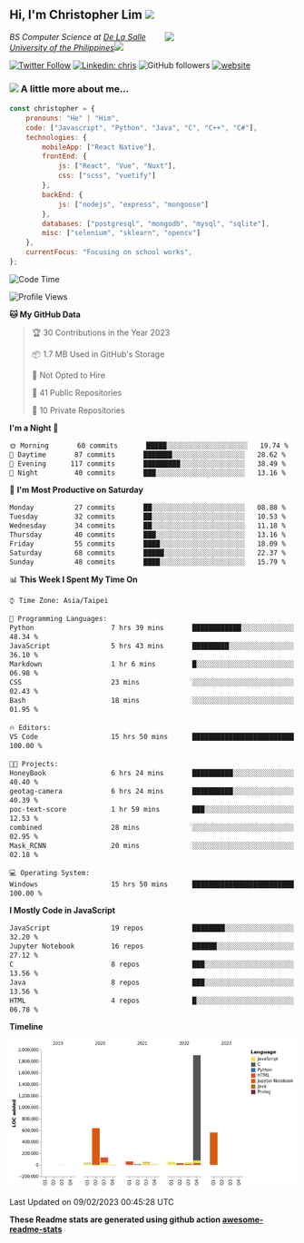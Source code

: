 <h2>Hi, I'm Christopher Lim <img src="https://media3.giphy.com/media/r3SVtaGUukD5V6UjzP/giphy.gif" width="50" /></h2>
<img align='right' src="https://media.giphy.com/media/M9gbBd9nbDrOTu1Mqx/giphy.gif" width="230">
<p><em>BS Computer Science at <a href="https://www.dlsu.edu.ph/">De La Salle University of the Philippines</a><img src="https://media.giphy.com/media/WUlplcMpOCEmTGBtBW/giphy.gif" width="30"> 
</em></p>

[![Twitter Follow](https://img.shields.io/twitter/follow/ClovesJL?label=Follow)](https://twitter.com/intent/follow?screen_name=ClovesJL)
[![Linkedin: chris](https://img.shields.io/badge/-chris-blue?style=flat-square&logo=Linkedin&logoColor=white&link=https://www.linkedin.com/in/christopher-lim-122831183/)](https://www.linkedin.com/in/christopher-lim-122831183/)
![GitHub followers](https://img.shields.io/github/followers/cc-visionary?label=Follow&style=social)
[![website](https://img.shields.io/badge/Website-46a2f1.svg?&style=flat-square&logo=Google-Chrome&logoColor=white&link=http://christopherlim.surge.sh/)](http://christopherlim.surge.sh/)

### <img src="https://media.giphy.com/media/VgCDAzcKvsR6OM0uWg/giphy.gif" width="50"> A little more about me...  

```javascript
const christopher = {
    pronouns: "He" | "Him",
    code: ["Javascript", "Python", "Java", "C", "C++", "C#"],
    technologies: {
        mobileApp: ["React Native"],
        frontEnd: {
            js: ["React", "Vue", "Nuxt"],
            css: ["scss", "vuetify"]
        },
        backEnd: {
            js: ["nodejs", "express", "mongoose"]
        },
        databases: ["postgresql", "mongodb", "mysql", "sqlite"],
        misc: ["selenium", "sklearn", "opencv"]
    },
    currentFocus: "Focusing on school works",
};
```

<!--START_SECTION:waka-->
![Code Time](http://img.shields.io/badge/Code%20Time-658%20hrs%209%20mins-blue)

![Profile Views](http://img.shields.io/badge/Profile%20Views-3-blue)

**🐱 My GitHub Data** 

> 🏆 30 Contributions in the Year 2023
 > 
> 📦 1.7 MB Used in GitHub's Storage 
 > 
> 🚫 Not Opted to Hire
 > 
> 📜 41 Public Repositories 
 > 
> 🔑 10 Private Repositories  
 > 
**I'm a Night 🦉** 

```text
🌞 Morning       60 commits       █████░░░░░░░░░░░░░░░░░░░░   19.74 % 
🌆 Daytime       87 commits       ███████░░░░░░░░░░░░░░░░░░   28.62 % 
🌃 Evening      117 commits       █████████░░░░░░░░░░░░░░░░   38.49 % 
🌙 Night         40 commits       ███░░░░░░░░░░░░░░░░░░░░░░   13.16 % 

```
📅 **I'm Most Productive on Saturday** 

```text
Monday          27 commits       ██░░░░░░░░░░░░░░░░░░░░░░░   08.88 % 
Tuesday         32 commits       ██░░░░░░░░░░░░░░░░░░░░░░░   10.53 % 
Wednesday       34 commits       ██░░░░░░░░░░░░░░░░░░░░░░░   11.18 % 
Thursday        40 commits       ███░░░░░░░░░░░░░░░░░░░░░░   13.16 % 
Friday          55 commits       ████░░░░░░░░░░░░░░░░░░░░░   18.09 % 
Saturday        68 commits       █████░░░░░░░░░░░░░░░░░░░░   22.37 % 
Sunday          48 commits       ████░░░░░░░░░░░░░░░░░░░░░   15.79 % 

```


📊 **This Week I Spent My Time On** 

```text
⌚︎ Time Zone: Asia/Taipei

💬 Programming Languages: 
Python                   7 hrs 39 mins       ████████████░░░░░░░░░░░░░   48.34 % 
JavaScript               5 hrs 43 mins       █████████░░░░░░░░░░░░░░░░   36.10 % 
Markdown                 1 hr 6 mins         █░░░░░░░░░░░░░░░░░░░░░░░░   06.98 % 
CSS                      23 mins             ░░░░░░░░░░░░░░░░░░░░░░░░░   02.43 % 
Bash                     18 mins             ░░░░░░░░░░░░░░░░░░░░░░░░░   01.95 % 

🔥 Editors: 
VS Code                  15 hrs 50 mins      █████████████████████████   100.00 % 

🐱‍💻 Projects: 
HoneyBook                6 hrs 24 mins       ██████████░░░░░░░░░░░░░░░   40.40 % 
geotag-camera            6 hrs 24 mins       ██████████░░░░░░░░░░░░░░░   40.39 % 
poc-text-score           1 hr 59 mins        ███░░░░░░░░░░░░░░░░░░░░░░   12.53 % 
combined                 28 mins             ░░░░░░░░░░░░░░░░░░░░░░░░░   02.95 % 
Mask_RCNN                20 mins             ░░░░░░░░░░░░░░░░░░░░░░░░░   02.18 % 

💻 Operating System: 
Windows                  15 hrs 50 mins      █████████████████████████   100.00 % 

```

**I Mostly Code in JavaScript** 

```text
JavaScript               19 repos            ████████░░░░░░░░░░░░░░░░░   32.20 % 
Jupyter Notebook         16 repos            ██████░░░░░░░░░░░░░░░░░░░   27.12 % 
C                        8 repos             ███░░░░░░░░░░░░░░░░░░░░░░   13.56 % 
Java                     8 repos             ███░░░░░░░░░░░░░░░░░░░░░░   13.56 % 
HTML                     4 repos             █░░░░░░░░░░░░░░░░░░░░░░░░   06.78 % 

```


**Timeline**

![Chart not found](https://raw.githubusercontent.com/cc-visionary/cc-visionary/master/charts/bar_graph.png) 


 Last Updated on 09/02/2023 00:45:28 UTC
<!--END_SECTION:waka-->

**These Readme stats are generated using github action [awesome-readme-stats](https://github.com/anmol098/waka-readme-stats)**
